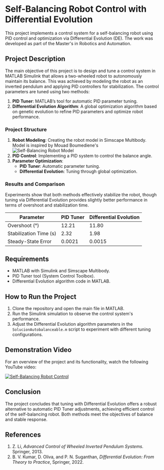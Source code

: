 # Self-Balancing Robot Control with Differential Evolution

This project implements a control system for a self-balancing robot using PID control and optimization via Differential Evolution (DE). The work was developed as part of the Master's in Robotics and Automation.

## Project Description

The main objective of this project is to design and tune a control system in MATLAB Simulink that allows a two-wheeled robot to autonomously maintain its balance. This was achieved by modeling the robot as an inverted pendulum and applying PID controllers for stabilization. The control parameters are tuned using two methods:

1. **PID Tuner**: MATLAB’s tool for automatic PID parameter tuning.
2. **Differential Evolution Algorithm**: A global optimization algorithm based on genetic evolution to refine PID parameters and optimize robot performance.

### Project Structure

1. **Robot Modeling**: Creating the robot model in Simscape Multibody. Model is inspired by Mouad Boumediene's
   ![Self-Balancing Robot Model](./Self_Balancing_GA/Imagen1_1.png)
3. **PID Control**: Implementing a PID system to control the balance angle.
4. **Parameter Optimization**:
   - **PID Tuner**: Automatic parameter tuning.
   - **Differential Evolution**: Tuning through global optimization.

### Results and Comparison

Experiments show that both methods effectively stabilize the robot, though tuning via Differential Evolution provides slightly better performance in terms of overshoot and stabilization time.

| Parameter                     | PID Tuner | Differential Evolution |
|-------------------------------|-----------|------------------------|
| Overshoot (°)                 | 12.21     | 11.80                 |
| Stabilization Time (s)        | 2.32      | 1.98                  |
| Steady-State Error            | 0.0021    | 0.0015                |

## Requirements

- MATLAB with Simulink and Simscape Multibody.
- PID Tuner tool (System Control Toolbox).
- Differential Evolution algorithm code in MATLAB.

## How to Run the Project

1. Clone the repository and open the main file in MATLAB.
2. Run the Simulink simulation to observe the control system's performance.
3. Adjust the Differential Evolution algorithm parameters in the `SolucionAutobalanceable.m` script to experiment with different tuning configurations.

## Demonstration Video

For an overview of the project and its functionality, watch the following YouTube video:

[![Self-Balancing Robot Control](https://img.youtube.com/vi/ePFcvrLIKrM/0.jpg)](https://www.youtube.com/watch?v=ePFcvrLIKrM&ab_channel=JoaquinColoma)

## Conclusion

The project concludes that tuning with Differential Evolution offers a robust alternative to automatic PID Tuner adjustments, achieving efficient control of the self-balancing robot. Both methods meet the objectives of balance and stable response.

## References

1. Z. Li, *Advanced Control of Wheeled Inverted Pendulum Systems*. Springer, 2013.
2. B. V. Kumar, D. Oliva, and P. N. Suganthan, *Differential Evolution: From Theory to Practice*, Springer, 2022.
